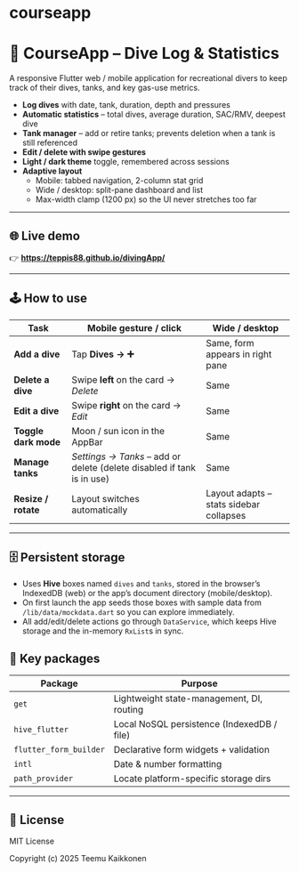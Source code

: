 # courseapp
# 📘 CourseApp – Dive Log & Statistics

A responsive Flutter web / mobile application for recreational divers to keep
track of their dives, tanks, and key gas-use metrics.

* **Log dives** with date, tank, duration, depth and pressures  
* **Automatic statistics** – total dives, average duration, SAC/RMV, deepest dive  
* **Tank manager** – add or retire tanks; prevents deletion when a tank is still referenced  
* **Edit / delete with swipe gestures**  
* **Light / dark theme** toggle, remembered across sessions  
* **Adaptive layout**  
  * Mobile: tabbed navigation, 2-column stat grid  
  * Wide / desktop: split-pane dashboard and list  
  * Max-width clamp (1200 px) so the UI never stretches too far

---

## 🌐 Live demo

👉 **<https://teppis88.github.io/divingApp/>**  

---

## 🕹 How to use

| Task | Mobile gesture / click | Wide / desktop |
|------|------------------------|----------------|
| **Add a dive** | Tap **Dives → ➕** | Same, form appears in right pane |
| **Delete a dive** | Swipe **left** on the card → *Delete* | Same |
| **Edit a dive** | Swipe **right** on the card → *Edit* | Same |
| **Toggle dark mode** | Moon / sun icon in the AppBar | Same |
| **Manage tanks** | *Settings → Tanks* – add or delete (delete disabled if tank is in use) | Same |
| **Resize / rotate** | Layout switches automatically | Layout adapts – stats sidebar collapses |

---

## 🗄 Persistent storage

* Uses **Hive** boxes named `dives` and `tanks`, stored in the browser’s IndexedDB (web) or the app’s document directory (mobile/desktop).  
* On first launch the app seeds those boxes with sample data from `/lib/data/mockdata.dart` so you can explore immediately.  
* All add/edit/delete actions go through `DataService`, which keeps Hive storage and the in-memory `RxList`s in sync.

## 🧩 Key packages

| Package               | Purpose                                   |
|-----------------------|-------------------------------------------|
| `get`                 | Lightweight state-management, DI, routing |
| `hive_flutter`        | Local NoSQL persistence (IndexedDB / file)|
| `flutter_form_builder`| Declarative form widgets + validation     |
| `intl`                | Date & number formatting                  |
| `path_provider`       | Locate platform-specific storage dirs     |
---

## 📝 License

MIT License

Copyright (c) 2025 Teemu Kaikkonen